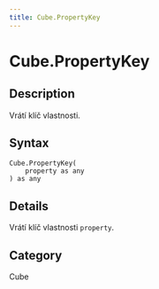 ```yaml
---
title: Cube.PropertyKey
---
```


# Cube.PropertyKey


## Description

Vrátí klíč vlastnosti.


## Syntax

```powerquery
Cube.PropertyKey(
    property as any
) as any
```


## Details

Vrátí klíč vlastnosti <code>property</code>.



## Category
Cube

